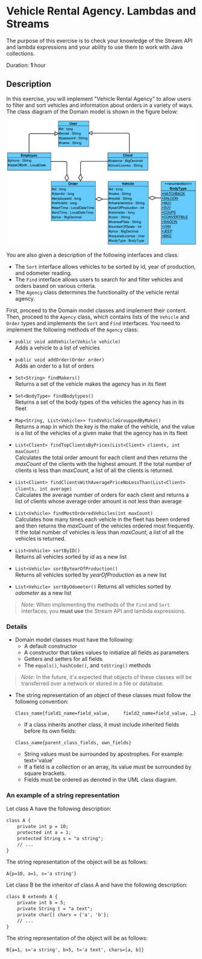 # Vehicle Rental Agency. Lambdas and Streams

The purpose of this exercise is to check your knowledge of the Stream API and lambda expressions and your ability to use them to work with Java collections.  

Duration: **1** hour

## Description

In this exercise, you will implement "Vehicle Rental Agency" to allow users to filter and sort vehicles and information about orders in a variety of ways. 
The class diagram of the Domain model is shown in the figure below:  

![domain_classes_uml.png](domain_classes_uml.png)

You are also given a description of the following interfaces and class:  
* The `Sort` interface allows vehicles to be sorted by id, year of production, and odometer reading.
* The `Find` interface allows users to search for and filter vehicles and orders based on various criteria.
* The `Agency` class determines the functionality of the vehicle rental agency.

First, proceed to the Domain model classes and implement their content.  
Then, proceed to the `Agency` class, which contains lists of the `Vehicle` and `Order` types and implements the `Sort` and `Find` interfaces. You need to implement the following methods of the `Agency` class:


* `public void addVehicle(Vehicle vehicle)`  
Adds a vehicle to a list of vehicles  

* `public void addOrder(Order order)`  
Adds an order to a list of orders  

* `Set<String> findMakers()`  
Returns a set of the vehicle makes the agency has in its fleet  

* `Set<BodyType> findBodytypes()`  
Returns a set of the body types of the vehicles the agency has in its fleet  

* `Map<String, List<Vehicle>> findVehicleGrouppedByMake()`  
Returns a map in which the key is the make of the vehicle, and the value is a list of the vehicles of a given make that the agency has in its fleet

* `List<Client> findTopClientsByPrices(List<Client> clients, int maxCount)`  
Calculates the total order amount for each client and then returns the _maxCount_ of the clients with the highest amount. If the total number of clients is less than _maxCount_, a list of all the clients is returned.  

* `List<Client> findClientsWithAveragePriceNoLessThan(List<Client> clients, int average)`  
Calculates the average number of orders for each client and returns a list of clients whose average order amount is not less than average

* `List<Vehicle> findMostOrderedVehicles(int maxCount)`  
Calculates how many times each vehicle in the fleet has been ordered and then returns the _maxCount_ of the vehicles ordered most frequently. If the total number of vehicles is less than _maxCount_, a list of all the vehicles is returned.

* `List<Vehicle> sortByID()`  
Returns all vehicles sorted by _id_ as a new list  

* `List<Vehicle> sortByYearOfProduction()`  
Returns all vehicles sorted by _yearOfProduction_ as a new list

* `List<Vehicle> sortByOdometer()`
Returns all vehicles sorted by _odometer_ as a new list  

> _Note_: When implementing the methods of the `Find` and `Sort` interfaces, you **must use** the Stream API and lambda expressions.

### Details
* Domain model classes must have the following:
    -	A default constructor
    -	A constructor that takes values to initialize all fields as parameters
    -	Getters and setters for all fields
    -	The `equals()`, `hashCode()`, and `toString()` methods 
>_Note_: In the future, it's expected that objects of these classes will be transferred over a network or stored in a file or database.  

*  The string representation of an object of these classes must follow the following convention:
    ```
    Class_name{field1_name=field_value,     field2_name=field_value, …}
    ```
    -	If a class inherits another class, it must include inherited fields before its own fields:
    ```
    Class_name{parent_class_fields, own_fields}
    ```
    - String values must be surrounded by apostrophes. For example: text='value' 
    -	If a field is a collection or an array, its value must be surrounded by square brackets.
    -	Fields must be ordered as denoted in the UML class diagram.

### An example of a string representation


Let class A have the following description:
```
class A {
    private int p = 10;
    protected int a = 1;
    protected String s = "a string";
    // ...
}
```
The string representation of the object will be as follows:
```
A{p=10, a=1, s='a string'}
```
Let class B be the inheritor of class A and have the following description:
```
class B extends A {
    private int b = 5;
    private String t = "a text";
    private char[] chars = {'a', 'b'};
    // ...
}
```

The string representation of the object will be as follows:
```
B{a=1, s='a string', b=5, t='a text', chars=[a, b]}
```
